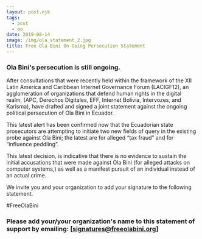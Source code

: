 ```yaml
---
layout: post.njk
tags:
  - post
  - eo
date: 2019-08-14
image: /img/ola_statement_2.jpg
title: Free Ola Bini On-Going Persecution Statement
---
```

### Ola Bini's persecution is still ongoing.

After consultations that were recently held within the framework of the XII
Latin America and Caribbean Internet Governance Forum (LACIGF12), an
agglomeration of organizations that defend human rights in the digital realm,
(APC, Derechos Digitales, EFF, Internet Bolivia, Intervozes, and Karisma), have
drafted and signed a joint statement against the ongoing political persecution
of Ola Bini in Ecuador.

This latest alert has been confirmed now that the Ecuadorian state prosecutors
are attempting to initiate two new fields of query in the existing probe against
Ola Bini; the latest are for alleged “tax fraud” and for “influence peddling”.

This latest decision, is indicative that there is no evidence to sustain the
initial accusations that were made against Ola Bini (for alleged attacks on
computer systems,) as well as a manifest pursuit of an individual instead of an
actual crime.

We invite you and your organization to add your signature to the following statement.

#FreeOlaBini

### Please add your/your organization's name to this statement of support by emailing: [signatures@freeolabini.org]
